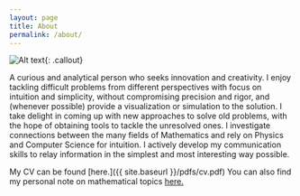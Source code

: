 ```yaml
---
layout: page
title: About
permalink: /about/
---
```


![Alt text](/images/me.jpg){: .callout}

A curious and analytical person who seeks innovation and creativity. I enjoy
tackling difficult problems from different perspectives with focus
on intuition and simplicity, without compromising precision and rigor, and (whenever possible) provide a visualization or simulation to the solution. I  take delight in coming up with new approaches
to solve old problems, with the hope of obtaining tools to tackle the unresolved ones. I investigate connections between the many fields of Mathematics
and rely on Physics and Computer Science for intuition.
I actively develop my communication skills to relay information in the simplest and most interesting way possible.

My CV can be found [here.]({{ site.baseurl }}/pdfs/cv.pdf) You can also find my personal note on mathematical topics [here.](https://adelsaleh.github.io/documents/)


